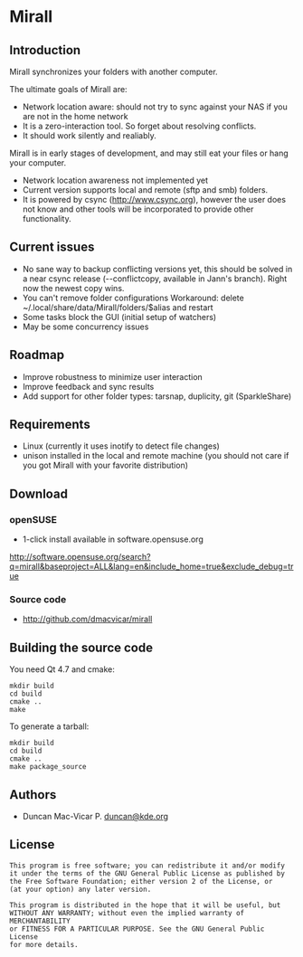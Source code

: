 
# Mirall

## Introduction

Mirall synchronizes your folders with another computer.

The ultimate goals of Mirall are:

* Network location aware: should not try to sync against your NAS if you are
  not in the home network
* It is a zero-interaction tool. So forget about resolving conflicts.
* It should work silently and realiably.

Mirall is in early stages of development, and may still eat your
files or hang your computer.

* Network location awareness not implemented yet
* Current version supports local and remote (sftp and smb) folders.
* It is powered by csync (http://www.csync.org), however
  the user does not know and other tools will be incorporated to provide other
  functionality.

## Current issues

* No sane way to backup conflicting versions yet, this should be solved
  in a near csync release (--conflictcopy, available in Jann's branch).
  Right now the newest copy wins.
* You can't remove folder configurations
  Workaround: delete ~/.local/share/data/Mirall/folders/$alias and restart
* Some tasks block the GUI (initial setup of watchers)
* May be some concurrency issues

## Roadmap

* Improve robustness to minimize user interaction
* Improve feedback and sync results
* Add support for other folder types: tarsnap, duplicity, git (SparkleShare)

## Requirements

* Linux (currently it uses inotify to detect file changes)
* unison installed in the local and remote machine
  (you should not care if you got Mirall with your favorite
   distribution)

## Download

### openSUSE

* 1-click install available in software.opensuse.org

http://software.opensuse.org/search?q=mirall&baseproject=ALL&lang=en&include_home=true&exclude_debug=true

### Source code

* http://github.com/dmacvicar/mirall

## Building the source code

You need Qt 4.7 and cmake:

    mkdir build
    cd build
    cmake ..
    make

To generate a tarball:

    mkdir build
    cd build
    cmake ..
    make package_source

## Authors

* Duncan Mac-Vicar P. <duncan@kde.org>

## License

    This program is free software; you can redistribute it and/or modify
    it under the terms of the GNU General Public License as published by
    the Free Software Foundation; either version 2 of the License, or
    (at your option) any later version.

    This program is distributed in the hope that it will be useful, but
    WITHOUT ANY WARRANTY; without even the implied warranty of MERCHANTABILITY
    or FITNESS FOR A PARTICULAR PURPOSE. See the GNU General Public License
    for more details.


